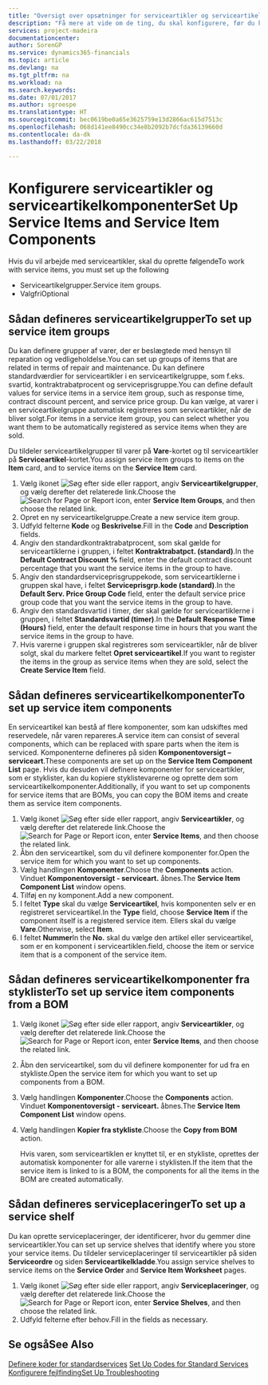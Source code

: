 ```yaml
---
title: "Oversigt over opsætninger for serviceartikler og serviceartikelkomponenter | Microsoft Docs"
description: "Få mere at vide om de ting, du skal konfigurere, før du kan bruge serviceartikler, herunder standardværdier som f.eks. svartid, kontraktrabatprocent og serviceprisgruppe."
services: project-madeira
documentationcenter: 
author: SorenGP
ms.service: dynamics365-financials
ms.topic: article
ms.devlang: na
ms.tgt_pltfrm: na
ms.workload: na
ms.search.keywords: 
ms.date: 07/01/2017
ms.author: sgroespe
ms.translationtype: HT
ms.sourcegitcommit: bec0619be0a65e3625759e13d2866ac615d7513c
ms.openlocfilehash: 068d141ee8490cc34e8b2092b7dcfda36139660d
ms.contentlocale: da-dk
ms.lasthandoff: 03/22/2018

---
```

# <a name="set-up-service-items-and-service-item-components"></a><span data-ttu-id="7c28c-103">Konfigurere serviceartikler og serviceartikelkomponenter</span><span class="sxs-lookup"><span data-stu-id="7c28c-103">Set Up Service Items and Service Item Components</span></span>
<span data-ttu-id="7c28c-104">Hvis du vil arbejde med serviceartikler, skal du oprette følgende</span><span class="sxs-lookup"><span data-stu-id="7c28c-104">To work with service items, you must set up the following</span></span>

* <span data-ttu-id="7c28c-105">Serviceartikelgrupper.</span><span class="sxs-lookup"><span data-stu-id="7c28c-105">Service item groups.</span></span> 
* <span data-ttu-id="7c28c-106">Valgfri</span><span class="sxs-lookup"><span data-stu-id="7c28c-106">Optional</span></span>

## <a name="to-set-up-service-item-groups"></a><span data-ttu-id="7c28c-107">Sådan defineres serviceartikelgrupper</span><span class="sxs-lookup"><span data-stu-id="7c28c-107">To set up service item groups</span></span>
<span data-ttu-id="7c28c-108">Du kan definere grupper af varer, der er beslægtede med hensyn til reparation og vedligeholdelse.</span><span class="sxs-lookup"><span data-stu-id="7c28c-108">You can set up groups of items that are related in terms of repair and maintenance.</span></span> <span data-ttu-id="7c28c-109">Du kan definere standardværdier for serviceartikler i en serviceartikelgruppe, som f.eks. svartid, kontraktrabatprocent og serviceprisgruppe.</span><span class="sxs-lookup"><span data-stu-id="7c28c-109">You can define default values for service items in a service item group, such as response time, contract discount percent, and service price group.</span></span> <span data-ttu-id="7c28c-110">Du kan vælge, at varer i en serviceartikelgruppe automatisk registreres som serviceartikler, når de bliver solgt.</span><span class="sxs-lookup"><span data-stu-id="7c28c-110">For items in a service item group, you can select whether you want them to be automatically registered as service items when they are sold.</span></span>  
  
<span data-ttu-id="7c28c-111">Du tildeler serviceartikelgrupper til varer på **Vare**-kortet og til serviceartikler på **Serviceartikel**-kortet.</span><span class="sxs-lookup"><span data-stu-id="7c28c-111">You assign service item groups to items on the **Item** card, and to service items on the **Service Item** card.</span></span>  
  
1. <span data-ttu-id="7c28c-112">Vælg ikonet ![Søg efter side eller rapport](media/ui-search/search_small.png "Ikonet Søg efter side eller rapport"), angiv **Serviceartikelgrupper**, og vælg derefter det relaterede link.</span><span class="sxs-lookup"><span data-stu-id="7c28c-112">Choose the ![Search for Page or Report](media/ui-search/search_small.png "Search for Page or Report icon") icon, enter **Service Item Groups**, and then choose the related link.</span></span>  
2. <span data-ttu-id="7c28c-113">Opret en ny serviceartikelgruppe.</span><span class="sxs-lookup"><span data-stu-id="7c28c-113">Create a new service item group.</span></span>  
3. <span data-ttu-id="7c28c-114">Udfyld felterne **Kode** og **Beskrivelse**.</span><span class="sxs-lookup"><span data-stu-id="7c28c-114">Fill in the **Code** and **Description** fields.</span></span>  
4. <span data-ttu-id="7c28c-115">Angiv den standardkontraktrabatprocent, som skal gælde for serviceartiklerne i gruppen, i feltet **Kontraktrabatpct. (standard)**.</span><span class="sxs-lookup"><span data-stu-id="7c28c-115">In the **Default Contract Discount %** field, enter the default contract discount percentage that you want the service items in the group to have.</span></span>  
5. <span data-ttu-id="7c28c-116">Angiv den standardserviceprisgruppekode, som serviceartiklerne i gruppen skal have, i feltet **Serviceprisgrp.kode (standard)**.</span><span class="sxs-lookup"><span data-stu-id="7c28c-116">In the **Default Serv. Price Group Code** field, enter the default service price group code that you want the service items in the group to have.</span></span>  
6. <span data-ttu-id="7c28c-117">Angiv den standardsvartid i timer, der skal gælde for serviceartiklerne i gruppen, i feltet **Standardsvartid (timer)**.</span><span class="sxs-lookup"><span data-stu-id="7c28c-117">In the **Default Response Time (Hours)** field, enter the default response time in hours that you want the service items in the group to have.</span></span>  
7. <span data-ttu-id="7c28c-118">Hvis varerne i gruppen skal registreres som serviceartikler, når de bliver solgt, skal du markere feltet **Opret serviceartikel**.</span><span class="sxs-lookup"><span data-stu-id="7c28c-118">If you want to register the items in the group as service items when they are sold, select the **Create Service Item** field.</span></span>  

## <a name="to-set-up-service-item-components"></a><span data-ttu-id="7c28c-119">Sådan defineres serviceartikelkomponenter</span><span class="sxs-lookup"><span data-stu-id="7c28c-119">To set up service item components</span></span>
<span data-ttu-id="7c28c-120">En serviceartikel kan bestå af flere komponenter, som kan udskiftes med reservedele, når varen repareres.</span><span class="sxs-lookup"><span data-stu-id="7c28c-120">A service item can consist of several components, which can be replaced with spare parts when the item is serviced.</span></span> <span data-ttu-id="7c28c-121">Komponenterne defineres på siden **Komponentoversigt – serviceart**.</span><span class="sxs-lookup"><span data-stu-id="7c28c-121">These components are set up on the **Service Item Component List** page.</span></span> <span data-ttu-id="7c28c-122">Hvis du desuden vil definere komponenter for serviceartikler, som er styklister, kan du kopiere styklistevarerne og oprette dem som serviceartikelkomponenter.</span><span class="sxs-lookup"><span data-stu-id="7c28c-122">Additionally, if you want to set up components for service items that are BOMs, you can copy the BOM items and create them as service item components.</span></span> 
  
1. <span data-ttu-id="7c28c-123">Vælg ikonet ![Søg efter side eller rapport](media/ui-search/search_small.png "Ikonet Søg efter side eller rapport"), angiv **Serviceartikler**, og vælg derefter det relaterede link.</span><span class="sxs-lookup"><span data-stu-id="7c28c-123">Choose the ![Search for Page or Report](media/ui-search/search_small.png "Search for Page or Report icon") icon, enter **Service Items**, and then choose the related link.</span></span> 
2. <span data-ttu-id="7c28c-124">Åbn den serviceartikel, som du vil definere komponenter for.</span><span class="sxs-lookup"><span data-stu-id="7c28c-124">Open the service item for which you want to set up components.</span></span>  
3. <span data-ttu-id="7c28c-125">Vælg handlingen **Komponenter**.</span><span class="sxs-lookup"><span data-stu-id="7c28c-125">Choose the **Components** action.</span></span> <span data-ttu-id="7c28c-126">Vinduet **Komponentoversigt - serviceart.** åbnes.</span><span class="sxs-lookup"><span data-stu-id="7c28c-126">The **Service Item Component List** window opens.</span></span>  
4. <span data-ttu-id="7c28c-127">Tilføj en ny komponent.</span><span class="sxs-lookup"><span data-stu-id="7c28c-127">Add a new component.</span></span>  
5. <span data-ttu-id="7c28c-128">I feltet **Type** skal du vælge **Serviceartikel**, hvis komponenten selv er en registreret serviceartikel.</span><span class="sxs-lookup"><span data-stu-id="7c28c-128">In the **Type** field, choose **Service Item** if the component itself is a registered service item.</span></span> <span data-ttu-id="7c28c-129">Ellers skal du vælge **Vare**.</span><span class="sxs-lookup"><span data-stu-id="7c28c-129">Otherwise, select **Item**.</span></span>  
6. <span data-ttu-id="7c28c-130">I feltet **Nummer**</span><span class="sxs-lookup"><span data-stu-id="7c28c-130">In the **No.**</span></span> <span data-ttu-id="7c28c-131">skal du vælge den artikel eller serviceartikel, som er en komponent i serviceartiklen.</span><span class="sxs-lookup"><span data-stu-id="7c28c-131">field, choose the item or service item that is a component of the service item.</span></span>  

## <a name="to-set-up-service-item-components-from-a-bom"></a><span data-ttu-id="7c28c-132">Sådan defineres serviceartikelkomponenter fra styklister</span><span class="sxs-lookup"><span data-stu-id="7c28c-132">To set up service item components from a BOM</span></span>
1.  <span data-ttu-id="7c28c-133">Vælg ikonet ![Søg efter side eller rapport](media/ui-search/search_small.png "Ikonet Søg efter side eller rapport"), angiv **Serviceartikler**, og vælg derefter det relaterede link.</span><span class="sxs-lookup"><span data-stu-id="7c28c-133">Choose the ![Search for Page or Report](media/ui-search/search_small.png "Search for Page or Report icon") icon, enter **Service Items**, and then choose the related link.</span></span>  
2. <span data-ttu-id="7c28c-134">Åbn den serviceartikel, som du vil definere komponenter for ud fra en stykliste.</span><span class="sxs-lookup"><span data-stu-id="7c28c-134">Open the service item for which you want to set up components from a BOM.</span></span>  
3. <span data-ttu-id="7c28c-135">Vælg handlingen **Komponenter**.</span><span class="sxs-lookup"><span data-stu-id="7c28c-135">Choose the **Components** action.</span></span> <span data-ttu-id="7c28c-136">Vinduet **Komponentoversigt - serviceart.** åbnes.</span><span class="sxs-lookup"><span data-stu-id="7c28c-136">The **Service Item Component List** window opens.</span></span>  
4. <span data-ttu-id="7c28c-137">Vælg handlingen **Kopier fra stykliste**.</span><span class="sxs-lookup"><span data-stu-id="7c28c-137">Choose the **Copy from BOM** action.</span></span>  
  
    <span data-ttu-id="7c28c-138">Hvis varen, som serviceartiklen er knyttet til, er en stykliste, oprettes der automatisk komponenter for alle varerne i styklisten.</span><span class="sxs-lookup"><span data-stu-id="7c28c-138">If the item that the service item is linked to is a BOM, the components for all the items in the BOM are created automatically.</span></span>  

## <a name="to-set-up-a-service-shelf"></a><span data-ttu-id="7c28c-139">Sådan defineres serviceplaceringer</span><span class="sxs-lookup"><span data-stu-id="7c28c-139">To set up a service shelf</span></span>
<span data-ttu-id="7c28c-140">Du kan oprette serviceplaceringer, der identificerer, hvor du gemmer dine serviceartikler.</span><span class="sxs-lookup"><span data-stu-id="7c28c-140">You can set up service shelves that identify where you store your service items.</span></span> <span data-ttu-id="7c28c-141">Du tildeler serviceplaceringer til serviceartikler på siden **Serviceordre** og siden **Serviceartikelkladde**.</span><span class="sxs-lookup"><span data-stu-id="7c28c-141">You assign service shelves to service items on the **Service Order** and **Service Item Worksheet** pages.</span></span>  
  
1. <span data-ttu-id="7c28c-142">Vælg ikonet ![Søg efter side eller rapport](media/ui-search/search_small.png "Ikonet Søg efter side eller rapport"), angiv **Serviceplaceringer**, og vælg derefter det relaterede link.</span><span class="sxs-lookup"><span data-stu-id="7c28c-142">Choose the ![Search for Page or Report](media/ui-search/search_small.png "Search for Page or Report icon") icon, enter **Service Shelves**, and then choose the related link.</span></span>
2. <span data-ttu-id="7c28c-143">Udfyld felterne efter behov.</span><span class="sxs-lookup"><span data-stu-id="7c28c-143">Fill in the fields as necessary.</span></span>

## <a name="see-also"></a><span data-ttu-id="7c28c-144">Se også</span><span class="sxs-lookup"><span data-stu-id="7c28c-144">See Also</span></span>
<span data-ttu-id="7c28c-145">[Definere koder for standardservices](service-how-setup-service-coding.md) </span><span class="sxs-lookup"><span data-stu-id="7c28c-145">[Set Up Codes for Standard Services](service-how-setup-service-coding.md) </span></span>  
[<span data-ttu-id="7c28c-146">Konfigurere fejlfinding</span><span class="sxs-lookup"><span data-stu-id="7c28c-146">Set Up Troubleshooting</span></span>](service-how-setup-troubleshooting.md)
